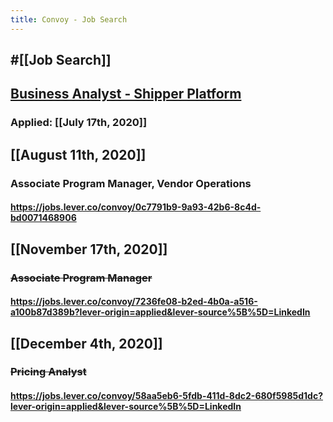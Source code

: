 ```yaml
---
title: Convoy - Job Search
---
```


## #[[Job Search]]

## [Business Analyst - Shipper Platform](https://jobs.lever.co/convoy/f3891721-10a6-42ce-a77b-bb46ae3f6d42?lever-origin=applied&lever-source%5B%5D=LinkedIn&lever-source=LinkedInJobs)
### Applied: [[July 17th, 2020]]

## [[August 11th, 2020]]
### Associate Program Manager, Vendor Operations
#### https://jobs.lever.co/convoy/0c7791b9-9a93-42b6-8c4d-bd0071468906

## [[November 17th, 2020]]
### ~~Associate Program Manager~~
#### https://jobs.lever.co/convoy/7236fe08-b2ed-4b0a-a516-a100b87d389b?lever-origin=applied&lever-source%5B%5D=LinkedIn

## [[December 4th, 2020]]
### ~~Pricing Analyst~~
#### https://jobs.lever.co/convoy/58aa5eb6-5fdb-411d-8dc2-680f5985d1dc?lever-origin=applied&lever-source%5B%5D=LinkedIn
